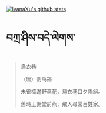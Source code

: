 [![IvanaXu's github stats](https://github-readme-stats.vercel.app/api?username=IvanaXu&show_icons=true&theme=vue-dark)](https://github.com/anuraghazra/github-readme-stats)
# བཀྲ་ཤིས་བདེ་ལེགས་
> 烏衣巷
> 
> （唐）劉禹錫
> 
> 朱雀橋邊野草花，烏衣巷口夕陽斜。
> 
> 舊時王謝堂前燕，飛入尋常百姓家。
>